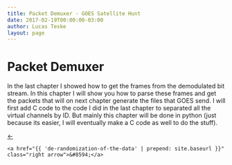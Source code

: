 ```yaml
---
title: Packet Demuxer - GOES Satellite Hunt
date: 2017-02-19T00:00:00-03:00
author: Lucas Teske
layout: page
---
```


# Packet Demuxer

In the last chapter I showed how to get the frames from the demodulated bit stream. In this chapter I will show you how to parse these frames and get the packets that will on next chapter generate the files that GOES send. I will first add C code to the code I did in the last chapter to separated all the virtual channels by ID. But mainly this chapter will be done in python \(just because its easier, I will eventually make a C code as well to do the stuff\).

<div class="pagination">
    <a href="{{ '/goes-satellite-hunt/frame-decoder/decoding-frame-data' | prepend: site.baseurl }}" class="left arrow">&#8592;</a>

    <a href="{{ 'de-randomization-of-the-data' | prepend: site.baseurl }}" class="right arrow">&#8594;</a>
</div>
